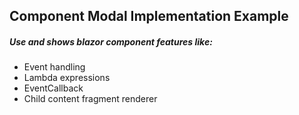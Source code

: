 ## Component Modal Implementation Example

##### Use and shows blazor component features like:

- Event handling
- Lambda expressions
- EventCallback
- Child content fragment renderer



[Official Documentation]: https://docs.microsoft.com/en-us/aspnet/core/blazor/event-handling?view=aspnetcore-3.1

